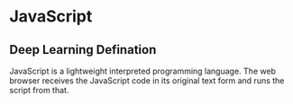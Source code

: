 # JavaScript
## Deep Learning Defination
JavaScript is a lightweight interpreted programming language. The web browser receives the JavaScript code in its original text form and runs the script from that.
